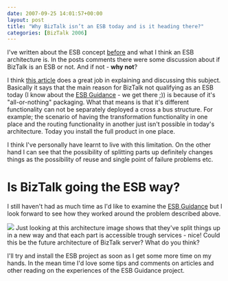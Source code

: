 ```yaml
---
date: 2007-09-25 14:01:57+00:00
layout: post
title: "Why BizTalk isn’t an ESB today and is it heading there?"
categories: [BizTalk 2006]
---
```


I've written about the ESB concept [before](http://www.webhostingsearch.com/blogs/richard/index.php) and what I think an ESB architecture is. In the posts comments there were some discussion about if BizTalk is an ESB or not. And if not - **why not**? 

I think [this article](http://dotnet.sys-con.com/read/121831.htm) does a great job in explaining and discussing this subject. Basically it says that the main reason for BizTalk not qualifying as an ESB today (I know about the [ESB Guidance](http://www.codeplex.com/esb) - we get there ;)) is because of it's "all-or-nothing" packaging. What that means is that it's different functionality can not be separately deployed a cross a bus structure. For example; the scenario of having the transformation functionality in one place and the routing functionality in another just isn't possible in today's architecture. Today you install the full product in one place. 

I think I've personally have learnt to live with this limitation. On the other hand I can see that the possibility of splitting parts up definitely changes things as the possibility of reuse and single point of failure problems etc.

# Is BizTalk going the ESB way?

I still haven't had as much time as I'd like to examine the [ESB Guidance](http://www.codeplex.com/esb) but I look forward to see how they worked around the problem described above.

[![](../assets/2007/09/windowslivewriterisbiztalkanesb-e886microsoftesbtechnicaloverview-thumb31.jpg)](../assets/2007/09/windowslivewriterisbiztalkanesb-e886microsoftesbtechnicaloverview51.jpg) Just looking at this architecture image shows that they've split things up in a new way and that each part is accessible trough services - nice! Could this be the future architecture of BizTalk server? What do you think?

I'll try and install the ESB project as soon as I get some more time on my hands. In the mean time I'd love some tips and comments on articles and other reading on the experiences of the ESB Guidance project.
